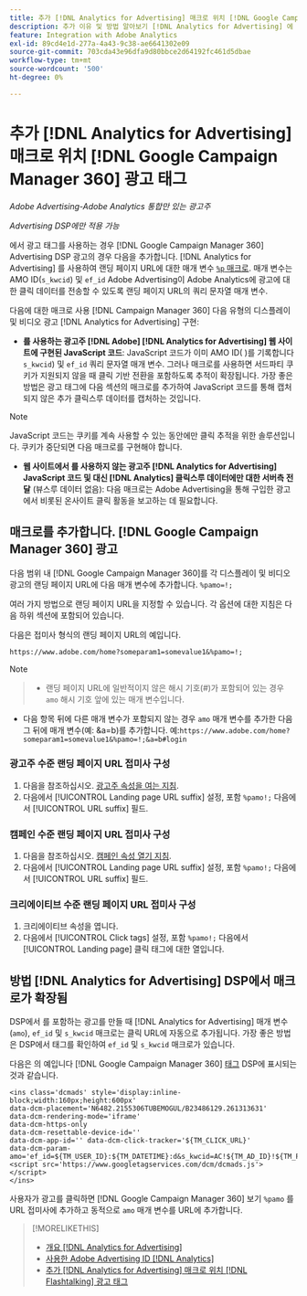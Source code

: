 ```yaml
---
title: 추가 [!DNL Analytics for Advertising] 매크로 위치 [!DNL Google Campaign Manager 360] 광고 태그
description: 추가 이유 및 방법 알아보기 [!DNL Analytics for Advertising] 에 대한 매크로 [!DNL Google Campaign Manager 360] 광고 태그
feature: Integration with Adobe Analytics
exl-id: 89cd4e1d-277a-4a43-9c38-ae6641302e09
source-git-commit: 703cda43e96dfa9d80bbce2d64192fc461d5dbae
workflow-type: tm+mt
source-wordcount: '500'
ht-degree: 0%

---
```


# 추가 [!DNL Analytics for Advertising] 매크로 위치 [!DNL Google Campaign Manager 360] 광고 태그

*Adobe Advertising-Adobe Analytics 통합만 있는 광고주*

*Advertising DSP에만 적용 가능*

에서 광고 태그를 사용하는 경우 [!DNL Google Campaign Manager 360] Advertising DSP 광고의 경우 다음을 추가합니다. [!DNL Analytics for Advertising] 를 사용하여 랜딩 페이지 URL에 대한 매개 변수 [`%p` 매크로](https://support.google.com/campaignmanager/table/6096962). 매개 변수는 AMO ID(`s_kwcid`) 및 `ef_id` Adobe Advertising이 Adobe Analytics에 광고에 대한 클릭 데이터를 전송할 수 있도록 랜딩 페이지 URL의 쿼리 문자열 매개 변수.

다음에 대한 매크로 사용 [!DNL Campaign Manager 360] 다음 유형의 디스플레이 및 비디오 광고 [!DNL Analytics for Advertising] 구현:

* **를 사용하는 광고주 [!DNL Adobe] [!DNL Analytics for Advertising] 웹 사이트에 구현된 JavaScript 코드**: JavaScript 코드가 이미 AMO ID( )를 기록합니다`s_kwcid`) 및 `ef_id` 쿼리 문자열 매개 변수. 그러나 매크로를 사용하면 서드파티 쿠키가 지원되지 않을 때 클릭 기반 전환을 포함하도록 추적이 확장됩니다. 가장 좋은 방법은 광고 태그에 다음 섹션의 매크로를 추가하여 JavaScript 코드를 통해 캡처되지 않은 추가 클릭스루 데이터를 캡처하는 것입니다.

>[!NOTE]
>
>JavaScript 코드는 쿠키를 계속 사용할 수 있는 동안에만 클릭 추적을 위한 솔루션입니다. 쿠키가 중단되면 다음 매크로를 구현해야 합니다.

* **웹 사이트에서 를 사용하지 않는 광고주 [!DNL Analytics for Advertising] JavaScript 코드 및 대신 [!DNL Analytics] 클릭스루 데이터에만 대한 서버측 전달** (뷰스루 데이터 없음): 다음 매크로는 Adobe Advertising을 통해 구입한 광고에서 비롯된 온사이트 클릭 활동을 보고하는 데 필요합니다.

## 매크로를 추가합니다. [!DNL Google Campaign Manager 360] 광고

다음 범위 내 [!DNL Google Campaign Manager 360]를 각 디스플레이 및 비디오 광고의 랜딩 페이지 URL에 다음 매개 변수에 추가합니다. `%pamo=!;`

여러 가지 방법으로 랜딩 페이지 URL을 지정할 수 있습니다. 각 옵션에 대한 지침은 다음 하위 섹션에 포함되어 있습니다.

다음은 접미사 형식의 랜딩 페이지 URL의 예입니다.

```
https://www.adobe.com/home?someparam1=somevalue1&%pamo=!;
```

>[!NOTE]
>
>>* 랜딩 페이지 URL에 일반적이지 않은 해시 기호(#)가 포함되어 있는 경우 `amo` 해시 기호 앞에 있는 매개 변수입니다.
>* 다음 항목 뒤에 다른 매개 변수가 포함되지 않는 경우 `amo` 매개 변수를 추가한 다음 그 뒤에 매개 변수(예: &amp;a=b)를 추가합니다. 예:`https://www.adobe.com/home?someparam1=somevalue1&%pamo=!;&a=b#login`

### 광고주 수준 랜딩 페이지 URL 접미사 구성

1. 다음을 참조하십시오. [광고주 속성을 여는 지침](https://support.google.com/campaignmanager/answer/2829344).
1. 다음에서 [!UICONTROL Landing page URL suffix] 설정, 포함 `%pamo!;` 다음에서 [!UICONTROL URL suffix] 필드.

### 캠페인 수준 랜딩 페이지 URL 접미사 구성

1. 다음을 참조하십시오. [캠페인 속성 열기 지침](https://support.google.com/campaignmanager/answer/2838056#set).
1. 다음에서 [!UICONTROL Landing page URL suffix] 설정, 포함 `%pamo!;` 다음에서 [!UICONTROL URL suffix] 필드.

### 크리에이티브 수준 랜딩 페이지 URL 접미사 구성

1. 크리에이티브 속성을 엽니다.
1. 다음에서 [!UICONTROL Click tags] 설정, 포함 `%pamo!;` 다음에서 [!UICONTROL Landing page] 클릭 태그에 대한 열입니다.

## 방법 [!DNL Analytics for Advertising] DSP에서 매크로가 확장됨

DSP에서 를 포함하는 광고를 만들 때 [!DNL Analytics for Advertising] 매개 변수(`amo`), `ef_id` 및 `s_kwcid` 매크로는 클릭 URL에 자동으로 추가됩니다. 가장 좋은 방법은 DSP에서 태그를 확인하여 `ef_id` 및 `s_kwcid` 매크로가 있습니다.

다음은 의 예입니다 [!DNL Google Campaign Manager 360] [태그](https://support.google.com/campaignmanager/answer/6080468) DSP에 표시되는 것과 같습니다.

```
<ins class='dcmads' style='display:inline-block;width:160px;height:600px'
data-dcm-placement='N6482.2155306TUBEMOGUL/B23486129.261313631'
data-dcm-rendering-mode='iframe'
data-dcm-https-only
data-dcm-resettable-device-id=''
data-dcm-app-id='' data-dcm-click-tracker='${TM_CLICK_URL}'
data-dcm-param-amo='ef_id=${TM_USER_ID}:${TM_DATETIME}:d&s_kwcid=AC!${TM_AD_ID}!${TM_PLACEMENT_ID}'>
<script src='https://www.googletagservices.com/dcm/dcmads.js'></script>
</ins>
```

사용자가 광고를 클릭하면 [!DNL Google Campaign Manager 360] 보기 `%pamo` 를 URL 접미사에 추가하고 동적으로 `amo` 매개 변수를 URL에 추가합니다.

>[!MORELIKETHIS]
>
>* [개요 [!DNL Analytics for Advertising]](overview.md)
>* [사용한 Adobe Advertising ID [!DNL Analytics]](/help/integrations/analytics/ids.md)
>* [추가 [!DNL Analytics for Advertising] 매크로 위치 [!DNL Flashtalking] 광고 태그](macros-flashtalking.md)
